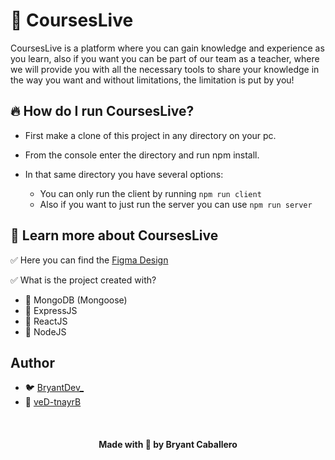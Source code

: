# 🍂 CoursesLive
CoursesLive is a platform where you can gain knowledge and experience as you learn, also if you want you can be part of our team as a teacher, 
where we will provide you with all the necessary tools to share your knowledge in the way you want and without limitations, the limitation is put by you!

## 🔥 How do I run CoursesLive?

- First make a clone of this project in any directory on your pc.

- From the console enter the directory and run npm install.

- In that same directory you have several options:
  - You can only run the client by running ```npm run client```
  - Also if you want to just run the server you can use ```npm run server```
  
## 🚀 Learn more about CoursesLive
✅ Here you can find the [Figma Design](https://www.figma.com/file/PucpSycdua5SF9wuPz1Vgm/CoursesLive?node-id=3%3A6)

✅ What is the project created with?
- 🤖 MongoDB (Mongoose)
- 👾 ExpressJS
- 🌹 ReactJS
- 🍷 NodeJS

## Author
- 🐦 [BryantDev_](https://twitter.com/BryantDev_)
- 🐙 [veD-tnayrB](https://github.com/veD-tnayrB/)

<br />

<h4 align="center">Made with 💖 by Bryant Caballero</h4>
